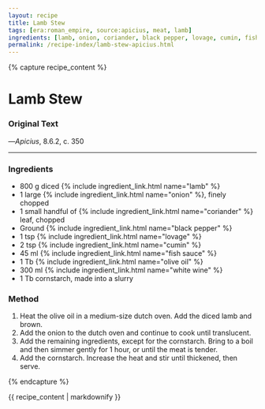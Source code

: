 ```yaml
---
layout: recipe
title: Lamb Stew
tags: [era:roman_empire, source:apicius, meat, lamb]
ingredients: [lamb, onion, coriander, black pepper, lovage, cumin, fish sauce, olive oil, white wine, cornstarch]
permalink: /recipe-index/lamb-stew-apicius.html
---
```


{% capture recipe_content %}
# Lamb Stew

### Original Text
<!-- TODO: Add original Latin text from Apicius 8.6.2 -->

<!-- TODO: Add English translation -->

—*Apicius*, 8.6.2, c. 350

___

<!-- TODO: Add description paragraph about lamb stews in Roman cuisine -->

### Ingredients
- 800 g diced {% include ingredient_link.html name="lamb" %}
- 1 large {% include ingredient_link.html name="onion" %}, finely chopped
- 1 small handful of {% include ingredient_link.html name="coriander" %} leaf, chopped
- Ground {% include ingredient_link.html name="black pepper" %}
- 1 tsp {% include ingredient_link.html name="lovage" %}
- 2 tsp {% include ingredient_link.html name="cumin" %}
- 45 ml {% include ingredient_link.html name="fish sauce" %}
- 1 Tb {% include ingredient_link.html name="olive oil" %}
- 300 ml {% include ingredient_link.html name="white wine" %}
- 1 Tb cornstarch, made into a slurry

### Method
1. Heat the olive oil in a medium-size dutch oven. Add the diced lamb and brown.
2. Add the onion to the dutch oven and continue to cook until translucent.
3. Add the remaining ingredients, except for the cornstarch. Bring to a boil and then simmer gently for 1 hour, or until the meat is tender.
4. Add the cornstarch. Increase the heat and stir until thickened, then serve.

{% endcapture %}

{{ recipe_content | markdownify }}